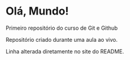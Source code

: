 # Olá, Mundo!
 Primeiro repositório do curso de Git e Github

 Repositório criado durante uma aula ao vivo.
 
Linha alterada diretamente no site do README.
